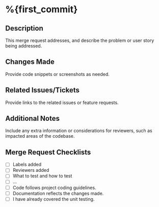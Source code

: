 # %{first_commit} 

## Description
This merge request addresses, and describe the problem or user story being addressed.

## Changes Made
Provide code snippets or screenshots as needed.

## Related Issues/Tickets
Provide links to the related issues or feature requests.

## Additional Notes
Include any extra information or considerations for reviewers, such as impacted areas of the codebase.

## Merge Request Checklists
- [ ] Labels added
- [ ] Reviewers added
- [ ] What to test and how to test
- [ ] ...
- [ ] Code follows project coding guidelines.
- [ ] Documentation reflects the changes made.
- [ ] I have already covered the unit testing.
